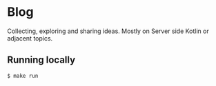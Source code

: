 # Blog

Collecting, exploring and sharing ideas. Mostly on Server side Kotlin or adjacent topics.

## Running locally

```shell
$ make run
```
